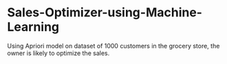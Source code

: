 # Sales-Optimizer-using-Machine-Learning
Using Apriori model on dataset of 1000 customers in the grocery store, the owner is likely to optimize the sales.
